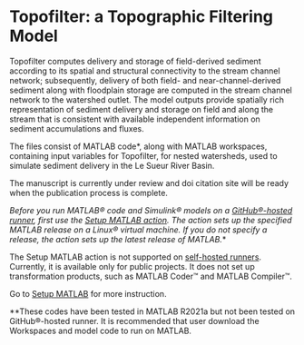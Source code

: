 # Topofilter: a Topographic Filtering Model
Topofilter computes delivery and storage of field-derived sediment according to its spatial and structural connectivity to the stream channel network; subsequently, delivery of both field- and near-channel-derived sediment along with floodplain storage are computed in the stream channel network to the watershed outlet. The model outputs provide spatially rich representation of sediment delivery and storage on field and along the stream that is consistent with available independent information on sediment accumulations and fluxes. 

The files consist of MATLAB code*, along with MATLAB workspaces, containing input variables for Topofilter, for nested watersheds, used to simulate sediment delivery in the Le Sueur River Basin. 

The manuscript is currently under review and doi citation site will be ready when the publication process is complete.

*Before you run MATLAB® code and Simulink® models on a [GitHub®-hosted runner](https://docs.github.com/en/free-pro-team@latest/actions/reference/specifications-for-github-hosted-runners), first use the [Setup MATLAB action](https://github.com/marketplace/actions/setup-matlab#set-up-matlab). The action sets up the specified MATLAB release on a Linux® virtual machine. If you do not specify a release, the action sets up the latest release of MATLAB.**

The Setup MATLAB action is not supported on [self-hosted runners](https://docs.github.com/en/free-pro-team@latest/actions/hosting-your-own-runners/about-self-hosted-runners). Currently, it is available only for public projects. It does not set up transformation products, such as MATLAB Coder™ and MATLAB Compiler™.

Go to [Setup MATLAB](https://github.com/marketplace/actions/setup-matlab) for more instruction.

**These codes have been tested in MATLAB R2021a but not been tested on GitHub®-hosted runner. It is recommended that user download the Workspaces and model code to run on MATLAB.
